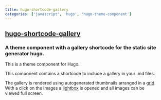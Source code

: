 ```yaml
---
title: hugo-shortcode-gallery
categories: ['javascript', 'hugo', 'hugo-theme-component']
---
```

## [hugo-shortcode-gallery](https://github.com/mfg92/hugo-shortcode-gallery)

### A theme component with a gallery shortcode for the static site generator hugo.


This is a theme component for Hugo.

This component contains a shortcode to include a gallery in your .md files.

The gallery is rendered using autogenerated thumbnails arranged in a
[grid](http://miromannino.github.io/Justified-Gallery/). With a click on the images
a [lightbox](http://brutaldesign.github.io/swipebox/) is opened and all images can be
viewed full screen.
